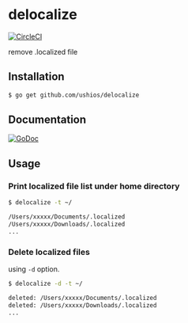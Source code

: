 delocalize
==========
[![CircleCI](https://circleci.com/gh/ushios/delocalize.svg?style=shield&circle-token=3e552577232060a1cbf22c98afc7885ec83cd558)](https://circleci.com/gh/ushios/delocalize)

remove .localized file

Installation
------------

```bash
$ go get github.com/ushios/delocalize
```

Documentation
-------------

[![GoDoc](https://godoc.org/github.com/ushios/delocalize?status.svg)](https://godoc.org/github.com/ushios/delocalize)

Usage
-----

### Print localized file list under home directory

```bash
$ delocalize -t ~/

/Users/xxxxx/Documents/.localized
/Users/xxxxx/Downloads/.localized
...
```

### Delete localized files

using `-d` option.

``` bash
$ delocalize -d -t ~/

deleted: /Users/xxxxx/Documents/.localized
deleted: /Users/xxxxx/Downloads/.localized
...
```
